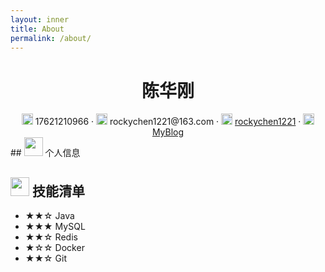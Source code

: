 ```yaml
---
layout: inner
title: About
permalink: /about/
---
```


 <center>
     <h1>陈华刚</h1>
     <!-- <img src="assets/photo.jpg" width="120px"> -->
     <div>
         <span>
             <img src="assets/phone-solid.svg" width="18px">
             17621210966
         </span>
         ·
         <span>
             <img src="assets/envelope-solid.svg" width="18px">
             rockychen1221@163.com
         </span>
         ·
         <span>
             <img src="assets/github-brands.svg" width="18px">
             <a href="https://github.com/LydiaCai1203">rockychen1221</a>
         </span>
         ·
         <span>
             <img src="assets/rss-solid.svg" width="18px">
             <a href="https://lydiacai1203.github.io/blog.html">MyBlog</a>
         </span>
     </div>
 </center>
 ## <img src="assets/info-circle-solid.svg" width="30px"> 个人信息 


## <img src="assets/tools-solid.svg" width="30px"> 技能清单

- ★★☆ Java
- ★★★ MySQL
- ★★☆ Redis
- ★☆☆ Docker
- ★★☆ Git

